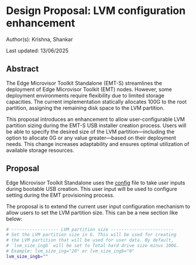 # Design Proposal: LVM configuration enhancement

Author(s): Krishna, Shankar

Last updated: 13/06/2025

## Abstract

The Edge Microvisor Toolkit Standalone (EMT-S) streamlines the deployment of Edge Microvisor Toolkit (EMT) nodes.
However, some deployment environments require flexibility due to limited storage capacities.
The current implementation statically allocates 100G to the root partition, assigning the remaining disk
space to the LVM partition.

This proposal introduces an enhancement to allow user-configurable LVM partition sizing during the EMT-S USB
installer creation process. Users will be able to specify the desired size of the LVM partition—including the
option to allocate 0G or any value greater—based on their deployment needs. This change increases adaptability
and ensures optimal utilization of available storage resources.

## Proposal

Edge Microvisor Toolkit Standalone uses the [config](https://github.com/open-edge-platform/edge-microvisor-toolkit-standalone-node/blob/main/standalone-node/installation_scripts/config-file)
file to take user inputs during bootable USB creation. This user input will be used to configure setting during the EMT
provisioning process.

The proposal is to extend the current user input configuration mechanism to allow users to set the LVM partition size.
This can be a new section like below:

```bash
# ------------------ LVM partition size ------------------------
# Set the LVM partition size in G. This will be used for creating
# the LVM partition that will be used for user data. By default, 
# `lvm_size_ingb` will be set to Total hard drive size minus 100G.
# Example: lvm_size_ing="20" or lvm_size_ingb="0"
lvm_size_ingb=""
```
